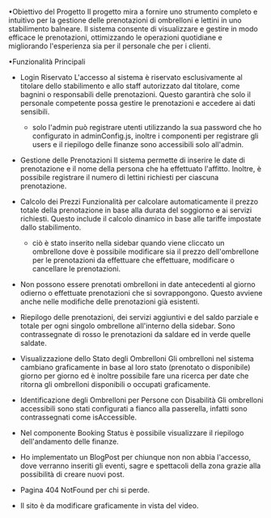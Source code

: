 •Obiettivo del Progetto
Il progetto mira a fornire uno strumento completo e intuitivo per la gestione delle prenotazioni di ombrelloni e lettini in uno stabilimento balneare. Il sistema consente di visualizzare e gestire in modo efficace le prenotazioni, ottimizzando le operazioni quotidiane e migliorando l'esperienza sia per il personale che per i clienti.

•Funzionalità Principali

 - Login Riservato
    L'accesso al sistema è riservato esclusivamente al titolare dello stabilimento e allo staff autorizzato dal titolare, come bagnini o responsabili delle prenotazioni. Questo garantirà che solo il personale competente possa gestire le prenotazioni e accedere ai dati sensibili.
    - solo l'admin può registrare utenti utilizzando la sua password che ho configurato in adminConfig.js, inoltre i componenti per registrare gli users e il riepilogo delle finanze sono accessibili solo all'admin.

 - Gestione delle Prenotazioni
   Il sistema permette di inserire le date di prenotazione e il nome della persona che ha effettuato l'affitto. Inoltre, è possibile registrare il numero di lettini richiesti per ciascuna prenotazione.

 - Calcolo dei Prezzi
   Funzionalità per calcolare automaticamente il prezzo totale della prenotazione in base alla durata del soggiorno e ai servizi richiesti. Questo include il calcolo dinamico in base alle tariffe impostate dallo stabilimento. 
   - ciò è stato inserito nella sidebar quando viene cliccato un ombrellone dove è possibile modificare sia il prezzo dell'ombrellone per le prenotazioni da effettuare che effettuare, modificare o cancellare le prenotazioni.

 - Non possono essere prenotati ombrelloni in date antecedenti al giorno odierno o effettuate prenotazioni che si sovrappongono. Questo avviene anche nelle modifiche delle prenotazioni già esistenti.

 - Riepilogo delle prenotazioni, dei servizi aggiuntivi e del saldo   parziale e totale per ogni singolo ombrellone all'interno della sidebar. Sono contrassegnate di rosso le prenotazioni da saldare ed in verde quelle saldate.

 - Visualizzazione dello Stato degli Ombrelloni
    Gli ombrelloni nel sistema cambiano graficamente in base al loro stato (prenotato o disponibile) giorno per giorno ed è inoltre possibile fare una ricerca per date che ritorna gli ombrelloni disponibili o occupati graficamente.

 - Identificazione degli Ombrelloni per Persone con Disabilità
    Gli ombrelloni accessibili sono stati configurati a fianco alla passerella, infatti sono contrassegnati come isAccessible.

 - Nel componente Booking Status è possibile visualizzare il riepilogo dell'andamento delle finanze.

 - Ho implementato un BlogPost per chiunque non non abbia l'accesso, dove verranno inseriti gli eventi, sagre e spettacoli della zona grazie alla possibilità di creare nuovi post.

 - Pagina 404 NotFound per chi si perde.

 - Il sito è da modificare graficamente in vista del video.